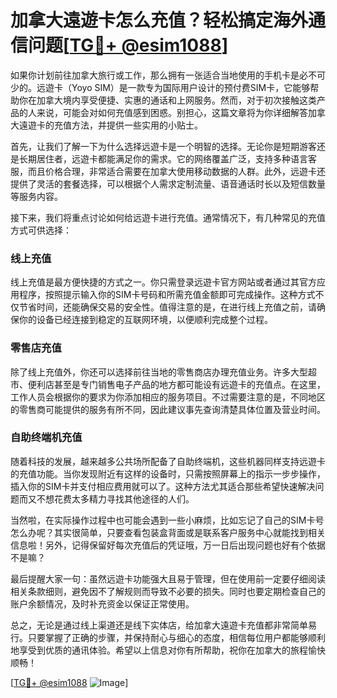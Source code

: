 # 加拿大遠遊卡怎么充值？轻松搞定海外通信问题[[TG💪+ @esim1088](https://t.me/s/esim1088)]

如果你计划前往加拿大旅行或工作，那么拥有一张适合当地使用的手机卡是必不可少的。远遊卡（Yoyo SIM）是一款专为国际用户设计的预付费SIM卡，它能够帮助你在加拿大境内享受便捷、实惠的通话和上网服务。然而，对于初次接触这类产品的人来说，可能会对如何充值感到困惑。别担心，这篇文章将为你详细解答加拿大遠遊卡的充值方法，并提供一些实用的小贴士。

首先，让我们了解一下为什么选择远遊卡是一个明智的选择。无论你是短期游客还是长期居住者，远遊卡都能满足你的需求。它的网络覆盖广泛，支持多种语言客服，而且价格合理，非常适合需要在加拿大使用移动数据的人群。此外，远遊卡还提供了灵活的套餐选择，可以根据个人需求定制流量、语音通话时长以及短信数量等服务内容。

接下来，我们将重点讨论如何给远遊卡进行充值。通常情况下，有几种常见的充值方式可供选择：

### 线上充值
线上充值是最方便快捷的方式之一。你只需登录远遊卡官方网站或者通过其官方应用程序，按照提示输入你的SIM卡号码和所需充值金额即可完成操作。这种方式不仅节省时间，还能确保交易的安全性。值得注意的是，在进行线上充值之前，请确保你的设备已经连接到稳定的互联网环境，以便顺利完成整个过程。

### 零售店充值
除了线上充值外，你还可以选择前往当地的零售商店办理充值业务。许多大型超市、便利店甚至是专门销售电子产品的地方都可能设有远遊卡的充值点。在这里，工作人员会根据你的要求为你添加相应的服务项目。不过需要注意的是，不同地区的零售商可能提供的服务有所不同，因此建议事先查询清楚具体位置及营业时间。

### 自助终端机充值
随着科技的发展，越来越多公共场所配备了自助终端机，这些机器同样支持远遊卡的充值功能。当你发现附近有这样的设备时，只需按照屏幕上的指示一步步操作，插入你的SIM卡并支付相应费用就可以了。这种方法尤其适合那些希望快速解决问题而又不想花费太多精力寻找其他途径的人们。

当然啦，在实际操作过程中也可能会遇到一些小麻烦，比如忘记了自己的SIM卡号怎么办呢？其实很简单，只要查看包装盒背面或是联系客户服务中心就能找到相关信息啦！另外，记得保留好每次充值后的凭证哦，万一日后出现问题也好有个依据不是嘛？

最后提醒大家一句：虽然远遊卡功能强大且易于管理，但在使用前一定要仔细阅读相关条款细则，避免因不了解规则而导致不必要的损失。同时也要定期检查自己的账户余额情况，及时补充资金以保证正常使用。

总之，无论是通过线上渠道还是线下实体店，给加拿大遠遊卡充值都非常简单易行。只要掌握了正确的步骤，并保持耐心与细心的态度，相信每位用户都能够顺利地享受到优质的通讯体验。希望以上信息对你有所帮助，祝你在加拿大的旅程愉快顺畅！

[[TG💪+ @esim1088](https://t.me/s/esim1088) ![Image](https://i.postimg.cc/4NQfJmqS/Snipaste-2025-05-13-00-14-12.png)]